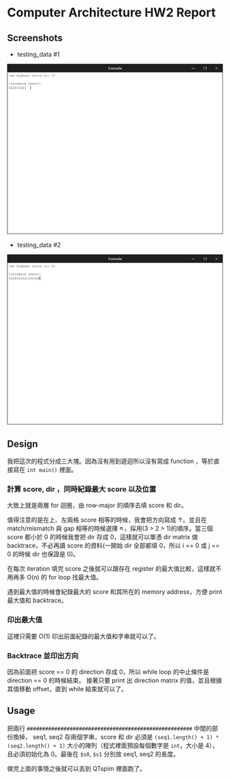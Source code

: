 # Computer Architecture HW2 Report

## Screenshots

- testing_data #1

![testing_data#1](../assets/img/hw2/test_1.png)

- testing_data #2

![testing_data#2](../assets/img/hw2/test_2.png)

## Design

我把這次的程式分成三大塊。因為沒有用到遞迴所以沒有寫成 function ，等於直接寫在 `int main()` 裡面。

### 計算 score, dir ，同時紀錄最大 score 以及位置

大致上就是兩層 for 迴圈，由 row-major 的順序去填 score 和 dir。

值得注意的是在上、左兩格 score 相等的時候，我會把方向寫成 ↑。並且在 match/mismatch 與 gap 相等的時候選擇 ↖，採用(3 > 2 > 1)的順序。當三個 score 都小於 0 的時候我會把 dir 存成 0，這樣就可以單憑 dir matrix 做 backtrace，不必再讀 score 的資料(一開始 dir 全部都填 0，所以 i == 0 或 j == 0 的時候 dir 也保證是 0)。

在每次 iteration 填完 score 之後就可以跟存在 register 的最大值比較，這樣就不用再多 O(n) 的 for loop 找最大值。

遇到最大值的時候會紀錄最大的 score 和其所在的 memory address，方便 print 最大值和 backtrace。

### 印出最大值

這裡只需要 O(1) 印出前面紀錄的最大值和字串就可以了。

### Backtrace 並印出方向

因為前面把 score == 0 的 direction 存成 0，所以 while loop 的中止條件是 direction == 0 的時候結束。
接著只要 print 出 direction matrix 的值，並且根據其值移動 offset，直到 while 結束就可以了。

## Usage

把兩行 `######################################################` 中間的部份換掉， seq1, seq2 存兩個字串，score 和 dir 必須是 `(seq1.length() + 1) * (seq2.length() + 1)` 大小的陣列（程式裡面預設每個數字是 `int`，大小是 4），且必須初始化為 0。最後在 `$s0`, `$s1` 分別放 seq1, seq2 的長度。

做完上面的事情之後就可以丟到 QTspim 裡面跑了。

